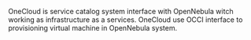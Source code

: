 OneCloud is service catalog system interface with OpenNebula witch working as infrastructure as a services. OneCloud use OCCI interface to provisioning virtual machine in OpenNebula system.